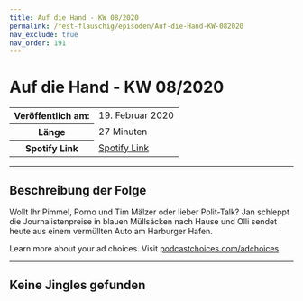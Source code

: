 ```yaml
---
title: Auf die Hand - KW 08/2020
permalink: /fest-flauschig/episoden/Auf-die-Hand-KW-082020
nav_exclude: true
nav_order: 191
---
```


# Auf die Hand - KW 08/2020
<table class="resp-table dcf-table dcf-table-responsive dcf-table-bordered dcf-table-striped dcf-w-100%">
                    <tbody>
                        <tr>
                            <th scope="row">Veröffentlich am:</th>
                            <td data-label="Veröffentlich am:">19. Februar 2020</td>
                        </tr>
                        <tr>
                            <th scope="row">Länge </th>
                            <td data-label="Länge ">27 Minuten</td>
                        </tr><tr>
                                <th scope="row">Spotify Link</th>
                                <td data-label="Spotify Link"><a href="https://open.spotify.com/episode/0YWWMGqbho4TgJ6lyNI0ui">Spotify Link</a></td>
                            </tr></tbody>
                </table>

***

## Beschreibung der Folge

<div>
<p>Wollt Ihr Pimmel, Porno und Tim Mälzer oder lieber Polit-Talk? Jan schleppt die Journalistenpreise in blauen Müllsäcken nach Hause und Olli sendet heute aus einem vermüllten Auto am Harburger Hafen.</p><p> </p><p>Learn more about your ad choices. Visit <a href="https://podcastchoices.com/adchoices">podcastchoices.com/adchoices</a></p>  
</div>

***

## Keine Jingles gefunden